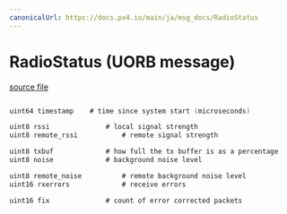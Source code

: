 ```yaml
---
canonicalUrl: https://docs.px4.io/main/ja/msg_docs/RadioStatus
---
```


# RadioStatus (UORB message)



[source file](https://github.com/PX4/PX4-Autopilot/blob/release/1.14/msg/RadioStatus.msg)

```c

uint64 timestamp    # time since system start (microseconds)

uint8 rssi              # local signal strength
uint8 remote_rssi           # remote signal strength

uint8 txbuf             # how full the tx buffer is as a percentage
uint8 noise             # background noise level

uint8 remote_noise          # remote background noise level
uint16 rxerrors             # receive errors

uint16 fix              # count of error corrected packets

```
